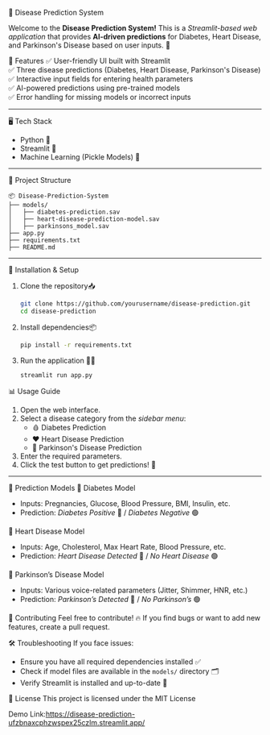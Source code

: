 🏥 Disease Prediction System

Welcome to the **Disease Prediction System!** This is a *Streamlit-based web application* that provides **AI-driven predictions** for Diabetes, Heart Disease, and Parkinson's Disease based on user inputs. 🚀


📌 Features
✅ User-friendly UI built with Streamlit  
✅ Three disease predictions (Diabetes, Heart Disease, Parkinson's Disease)  
✅ Interactive input fields for entering health parameters  
✅ AI-powered predictions using pre-trained models  
✅ Error handling for missing models or incorrect inputs  

---

 🖥️ Tech Stack
- Python 🐍  
- Streamlit 🎨  
- Machine Learning (Pickle Models) 🤖  

---

📂 Project Structure

```
📦 Disease-Prediction-System
├── models/
│   ├── diabetes-prediction.sav
│   ├── heart-disease-prediction-model.sav
│   ├── parkinsons_model.sav
├── app.py
├── requirements.txt
├── README.md
```

---

🚀 Installation & Setup
1. Clone the repository📥  
   ```bash
   git clone https://github.com/yourusername/disease-prediction.git
   cd disease-prediction
   ```

2. Install dependencies📦  
   ```bash
   pip install -r requirements.txt
   ```

3. Run the application 🏃‍♂️  
   ```bash
   streamlit run app.py
   ```

📊 Usage Guide
1. Open the web interface.  
2. Select a disease category from the *sidebar menu*:  
   - 🩸 Diabetes Prediction  
   - ❤️ Heart Disease Prediction  
   - 🧠 Parkinson's Disease Prediction  
3. Enter the required parameters.  
4. Click the test button to get predictions! 🎯  

---

🎯 Prediction Models
🔹 Diabetes Model  
   - Inputs: Pregnancies, Glucose, Blood Pressure, BMI, Insulin, etc.  
   - Prediction: *Diabetes Positive* 🔴 / *Diabetes Negative* 🟢  

🔹 Heart Disease Model  
   - Inputs: Age, Cholesterol, Max Heart Rate, Blood Pressure, etc.  
   - Prediction: *Heart Disease Detected* 🔴 / *No Heart Disease* 🟢  

🔹 Parkinson’s Disease Model
   - Inputs: Various voice-related parameters (Jitter, Shimmer, HNR, etc.)  
   - Prediction: *Parkinson’s Detected* 🔴 / *No Parkinson’s* 🟢  

🤝 Contributing
Feel free to contribute! 🔥 If you find bugs or want to add new features, create a pull request.

🛠️ Troubleshooting
If you face issues:  
- Ensure you have all required dependencies installed ✅  
- Check if model files are available in the `models/` directory 🗂️  
- Verify Streamlit is installed and up-to-date 🚀
  
📜 License
This project is licensed under the MIT License

Demo Link:https://disease-prediction-ufzbnaxcphzwspex25czlm.streamlit.app/
